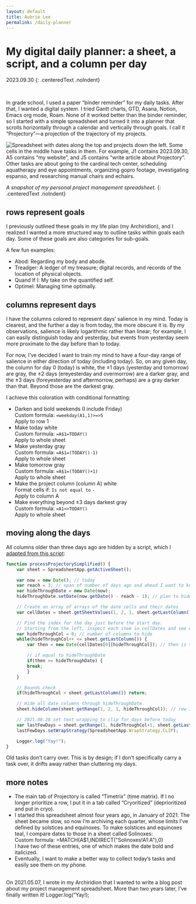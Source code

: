 ```yaml
---
layout: default
title: Aubrie Lee
permalink: /daily-planner
---
```

# My digital daily planner: a sheet, a script, and a column per day

2023.09.30
{: .centeredText .noIndent}

<br>

In grade school, I used a paper “binder reminder” for my daily tasks. After that, I wanted a digital system. I tried Gantt charts, GTD, Asana, Notion, Emacs org mode, Roam. None of it worked better than the binder reminder, so I started with a simple spreadsheet and turned it into a planner that scrolls horizontally through a calendar and vertically through goals. I call it “Projectory”—a projection of the trajectory of my projects.

<div class="articleImageContainer">
<img src='/media/projectory-timetrix.png' alt='Spreadsheet with dates along the top and projects down the left. Some cells in the middle have tasks in them. For example, J1 contains 2023.09.30, A5 contains “my website”, and J5 contains “write article about Projectory”. Other tasks are about going to the cardinal tech center, scheduling aquatherapy and eye appointments, organizing gopro footage, investigating espanso, and researching manual chairs and echairs.' class='articleImage'>
</div>

_A snapshot of my personal project management spreadsheet._
{: .centeredText .noIndent}

## rows represent goals

I previously outlined these goals in my life plan (my Archiridion), and I realized I wanted a more structured way to outline tasks within goals each day. Some of these goals are also categories for sub-goals.

A few fun examples:
* Abod: Regarding my body and abode.
* Treadger: A ledger of my treasure; digital records, and records of the location of physical objects.
* Quand If I: My take on the quantified self.
* Optimel: Managing time optimally.

## columns represent days

I have the columns colored to represent days’ salience in my mind. Today is clearest, and the further a day is from today, the more obscure it is. By my observations, salience is likely logarithmic rather than linear; for example, I can easily distinguish today and yesterday, but events from yesterday seem more proximate to the day before than to today.

For now, I’ve decided I want to train my mind to have a four-day range of salience in either direction of today (including today). So, on any given day, the column for day 0 (today) is white, the ±1 days (yesterday and tomorrow) are gray, the ±2 days (ereyesterday and overmorrow) are a darker gray, and the ±3 days (foreyesterday and aftermorrow, perhaps) are a gray darker than that. Beyond those are the darkest gray. 

I achieve this coloration with conditional formatting:

* Darken and bold weekends (I include Friday) <br>
Custom formula: `=weekday(A1,1)>=>5`  <br>
Apply to row 1
* Make today white  <br>
Custom formula: `=A$1=TODAY()` <br>
Apply to whole sheet
* Make yesterday gray  <br>
Custom formula: `=A$1=(TODAY()-1)`  <br>
Apply to whole sheet
* Make tomorrow gray  <br>
Custom formula: `=A$1=(TODAY()+1)`  <br>
Apply to whole sheet
* Make the project column (column A) white  <br>
Format cells if: `Is not equal to` `-`  <br>
Apply to column A
* Make everything beyond ±3 days darkest gray  <br>
Custom formula: `=A1<>TODAY()`  <br>
Apply to whole sheet

## moving along the days
All columns older than three days ago are hidden by a script, which I [adapted from this script](https://stackoverflow.com/questions/35208357/google-sheets-hiding-columns-based-on-date-in-row-1):

```js
function processProjectorySimplified() {
    var sheet = SpreadsheetApp.getActiveSheet();

    var now = new Date(); // today
    var reach = 3; // span of number of days ago and ahead I want to keep salient; 3 days ago is foreyesterday
    var hideThroughDate = new Date(now);
    hideThroughDate.setDate(now.getDate() - reach - 1); // plan to hide through day before reach date, show from reach date onward

    // Create an array of arrays of the date cells and their dates
    var cellDates = sheet.getSheetValues(1, 2, 1, sheet.getLastColumn()); // All dates in the spreadsheet in row 1

    // Find the index for the day just before the start day.
    // Starting from the left, inspect each item in cellDates and see whether it's the start day.
    var hideThroughCol = 0; // number of columns to hide
    while(hideThroughCol++ <= sheet.getLastColumn()) {
        var then = new Date(cellDates[0][hideThroughCol]); // then is this

        // if equal to hideThroughDate
        if(then >= hideThroughDate) {
        break;
        }
    }

    // Bounds check
    if(hideThroughCol > sheet.getLastColumn()) return;

    // Hide all date columns through hideThroughDate
    sheet.hideColumn(sheet.getRange(1, 2, 1, hideThroughCol)); // row 1, column B, for one row, for number of columns defined by hideThroughCol

    // 2021.08.28 set text wrapping to clip for days before today
    var lastFewDays = sheet.getRange(1, hideThroughCol+1, sheet.getLastRow(), reach+1); // add 1 to hideThroughCol to push past project column (column A); add 1 to reach to include last column hidden
    lastFewDays.setWrapStrategy(SpreadsheetApp.WrapStrategy.CLIP);

    Logger.log("Yay!");
}

```

Old tasks don’t carry over. This is by design; if I don’t specifically carry a task over, it drifts away rather than cluttering my days.

## more notes

* The main tab of Projectory is called “Timetrix” (time matrix). If I no longer prioritize a row, I put it in a tab called “Cryoritized” (deprioritized and put in cryo).
* I started this spreadsheet almost four years ago, in January of 2021. The sheet became slow, so now I’m archiving each quarter, whose limits I’ve defined by solstices and equinoxes. To make solstices and equinoxes teal, I compare dates to those in a sheet called Solinoxes: <br>
Custom formula: =MATCH(A$1,INDIRECT("Solinoxes!A1:A"),0) <br>
I hav​​e two of these entries, one of which makes the date bold and italicized.
* Eventually, I want to make a better way to collect today’s tasks and easily see them on my phone.

<br>
On 2021.05.07, I wrote in my Archiridion that I wanted to write a blog post about my project management spreadsheet. More than two years later, I’ve finally written it! Logger.log(“Yay!);
